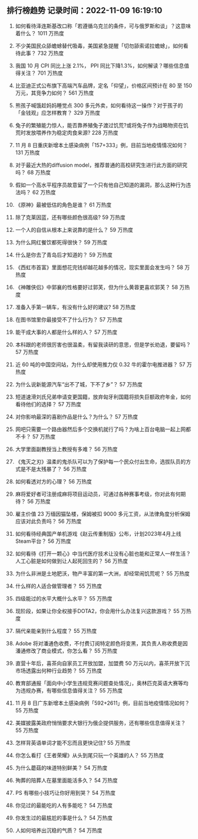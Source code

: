 
## 排行榜趋势 记录时间：2022-11-09 16:19:10
  
  1. 如何看待泽连斯基改口称「若遵循乌克兰的条件，可与俄罗斯和谈」？这意味着什么？ 1011 万热度
    
  2. 不少美国民众舔蟾蜍替代吸毒，美国紧急提醒「切勿舔索诺拉蟾蜍」，如何看待此事？ 732 万热度
    
  3. 我国 10 月 CPI 同比上涨 2.1%， PPI 同比下降1.3%，如何解读？哪些信息值得关注？ 701 万热度
    
  4. 比亚迪正式公布旗下高端汽车品牌，定名「仰望」，价格区间预计在 80 至 150 万元，其竞争力如何？ 561 万热度
    
  5. 熊孩子喊饿趁妈妈睡觉点 300 多元外卖，如何看待这一操作？对于孩子的「金钱观」应怎样教育？ 329 万热度
    
  6. 兔子的繁殖能力惊人，能否靠养殖兔子渡过饥荒?或将兔子作为战略物资在饥荒时发放喂养作为稳定肉食来源? 228 万热度
    
  7. 11 月 8 日重庆新增本土感染病例「157+333」例，目前当地疫情情况如何？ 131 万热度
    
  8. 对于最近大热的diffusion model，推荐普通的高校研究生进行此方面的研究吗？ 68 万热度
    
  9. 假如一个高水平程序员故意留了一个只有他自己知道的漏洞，那么这种行为违法吗？ 62 万热度
    
  10. 《原神》最被低估的角色是谁？ 61 万热度
    
  11. 除了克莱因蓝，还有哪些颜色很高级? 59 万热度
    
  12. 一个人的自信从根本上来说靠的是什么？ 59 万热度
    
  13. 为什么网红餐饮都死得很快？ 59 万热度
    
  14. 什么是你去了青岛后才知道的？ 59 万热度
    
  15. 《西虹市首富》里面想花完钱却越花越多的情况，现实里面会发生吗？ 58 万热度
    
  16. 《神雕侠侣》中郭襄的性格要好过郭芙，但为什么黄蓉更喜欢郭芙？ 58 万热度
    
  17. 准备入手第一辆车，有没有什么好的建议? 58 万热度
    
  18. 在图书馆里你最接受不了什么行为？ 57 万热度
    
  19. 能干成大事的人都是什么样的人？ 57 万热度
    
  20. 本科跟的老师很厉害也很温柔，有留我读研的意思，但是学长劝退，要留吗？ 57 万热度
    
  21. 近 60  吨的中国空间站，为什么却使用推力仅  0.32 牛的霍尔电推进器？ 57 万热度
    
  22. 为什么说新能源汽车“出不了城，下不了乡”？ 57 万热度
    
  23. 短道速滑刘氏兄弟申请变更国籍，放弃匈牙利国籍将损失巨额政府年金，如何看待他们的选择？ 57 万热度
    
  24. 对你影响最深的喜剧作品是什么？为什么？ 57 万热度
    
  25. 网吧只需要一个路由器然后多个交换机就行了吗？为啥上百台电脑一起上网都不卡？ 57 万热度
    
  26. 大学里面副教授当上教授有多难？ 56 万热度
    
  27. 《鬼灭之刃》温柔的鬼杀队可以为了保护每一个民众付出生命，选拔队员的方式是不是太残暴了？ 56 万热度
    
  28. 如何看透对方的心理？ 56 万热度
    
  29. 麻将爱好者可注册成麻将项目运动员，可通过各种赛事考级，你对此有何期待？ 56 万热度
    
  30. 雇主价值 23 万缅因猫坠楼，保姆被扣 9000 多元工资，从法律角度分析保姆应该对此负责吗？ 56 万热度
    
  31. 如何看待经典国产单机游戏《赵云传重制版》公布，计划2023年4月上线Steam平台？ 56 万热度
    
  32. 如何看待《打开一颗心》中当代医疗技术让没有心脏也能和正常人一样生活？人工心脏是如何做到让人起死回生的？ 56 万热度
    
  33. 为什么非洲是土地肥沃，物产丰富的第一大洲，却经常闹饥荒呢？ 55 万热度
    
  34. 什么样的人适合做管理者？ 55 万热度
    
  35. 四级能过的水平大概什么水平？ 55 万热度
    
  36. 现阶段，如果让你全权接手DOTA2，你会用什么办法复兴这款游戏？ 55 万热度
    
  37. 隔代亲能亲到什么程度？ 55 万热度
    
  38. Adobe 将对潘通色收费，不付费订阅特定颜色将变黑，其负责人称收费是因潘通修改了商业模式，你怎么看？ 55 万热度
    
  39. 直营十年后，喜茶向自家员工开放加盟，加盟费 50 万元以内，喜茶开放下沉市场透露出何种行业趋势？ 55 万热度
    
  40. 教育部通报「面向中小学生违规竞赛问题查处情况」，奥林匹克英语大赛等均为违规办赛，有哪些信息值得关注？ 55 万热度
    
  41. 11 月 8 日广东新增本土感染病例「592+2611」例，目前当地疫情情况如何？ 55 万热度
    
  42. 美媒披露美政府悄悄要求大银行为俄企提供服务，还有哪些信息值得关注？ 55 万热度
    
  43. 怎样背英语单词才能不忘而且更快记住? 55 万热度
    
  44. 你怎么看打《王者荣耀》从头到尾只玩一个英雄的人？ 55 万热度
    
  45. 为什么蘑菇的味道特别鲜美？ 54 万热度
    
  46. 殉葬的陪葬人在墓里面能活多久？ 54 万热度
    
  47. PS 有哪些小技巧让你好用到哭？ 54 万热度
    
  48. 你见过的最能吃的人有多能吃？ 54 万热度
    
  49. 你发生过的最尴尬的事是什么？ 54 万热度
    
  50. 人如何培养出沉稳的气质？ 54 万热度
    